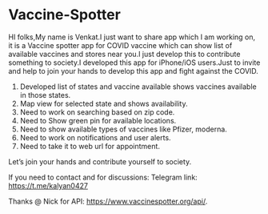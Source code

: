 # Vaccine-Spotter



HI folks,My name is Venkat.I just want to share app which I am working on, it is a Vaccine spotter app for COVID vaccine which can show list of available vaccines and stores near you.I just develop this to contribute something to society.I developed this app for iPhone/iOS users.Just to invite and help to join your hands to develop this app and fight against the COVID.

1. Developed list of states and vaccine available shows vaccines available in those states.
2. Map view for selected state and shows availability.
3. Need to work on searching based on zip code.
4. Need to Show green pin for available locations.
5. Need to show available types of vaccines like Pfizer, moderna.
6. Need to work on notifications and user alerts.
7. Need to take it to web url for appointment.

Let’s join your hands and contribute yourself to society.

If you need to contact and for discussions:
Telegram link: https://t.me/kalyan0427

Thanks @ Nick for API: https://www.vaccinespotter.org/api/.







